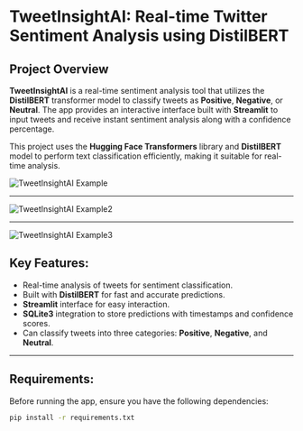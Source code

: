 # TweetInsightAI: Real-time Twitter Sentiment Analysis using DistilBERT

## Project Overview

**TweetInsightAI** is a real-time sentiment analysis tool that utilizes the **DistilBERT** transformer model to classify tweets as **Positive**, **Negative**, or **Neutral**. The app provides an interactive interface built with **Streamlit** to input tweets and receive instant sentiment analysis along with a confidence percentage.

This project uses the **Hugging Face Transformers** library and **DistilBERT** model to perform text classification efficiently, making it suitable for real-time analysis.

![TweetInsightAI Example](https://res.cloudinary.com/ddfmbzizr/image/upload/v1745090323/Screenshot_2025-04-18_125429_iuv1xe.png) 

---

![TweetInsightAI Example2](https://res.cloudinary.com/ddfmbzizr/image/upload/v1745090323/Screenshot_2025-04-18_125443_r1agd5.png) 


---

![TweetInsightAI Example3](https://res.cloudinary.com/ddfmbzizr/image/upload/v1745090323/Screenshot_2025-04-18_125453_bz4ouz.png) 

## Key Features:
- Real-time analysis of tweets for sentiment classification.
- Built with **DistilBERT** for fast and accurate predictions.
- **Streamlit** interface for easy interaction.
- **SQLite3** integration to store predictions with timestamps and confidence scores.
- Can classify tweets into three categories: **Positive**, **Negative**, and **Neutral**.

---

## Requirements:
Before running the app, ensure you have the following dependencies:

```bash
pip install -r requirements.txt
